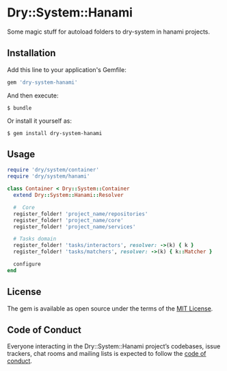 # Dry::System::Hanami
Some magic stuff for autoload folders to dry-system in hanami projects.

## Installation

Add this line to your application's Gemfile:

```ruby
gem 'dry-system-hanami'
```

And then execute:

    $ bundle

Or install it yourself as:

    $ gem install dry-system-hanami

## Usage

```ruby
require 'dry/system/container'
require 'dry/system/hanami'

class Container < Dry::System::Container
  extend Dry::System::Hanami::Resolver

  #  Core
  register_folder! 'project_name/repositories'
  register_folder! 'project_name/core'
  register_folder! 'project_name/services'

  # Tasks domain
  register_folder! 'tasks/interactors', resolver: ->(k) { k }
  register_folder! 'tasks/matchers', resolver: ->(k) { k::Matcher }

  configure
end
```

## License

The gem is available as open source under the terms of the [MIT License](http://opensource.org/licenses/MIT).

## Code of Conduct

Everyone interacting in the Dry::System::Hanami project’s codebases, issue trackers, chat rooms and mailing lists is expected to follow the [code of conduct](https://github.com/[USERNAME]/dry-system-hanami/blob/master/CODE_OF_CONDUCT.md).
